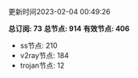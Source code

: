 更新时间2023-02-04 00:49:26

**总订阅: 73**
**总节点: 914**
**有效节点: 406**
- ss节点: 210
- v2ray节点: 184
- trojan节点: 12
